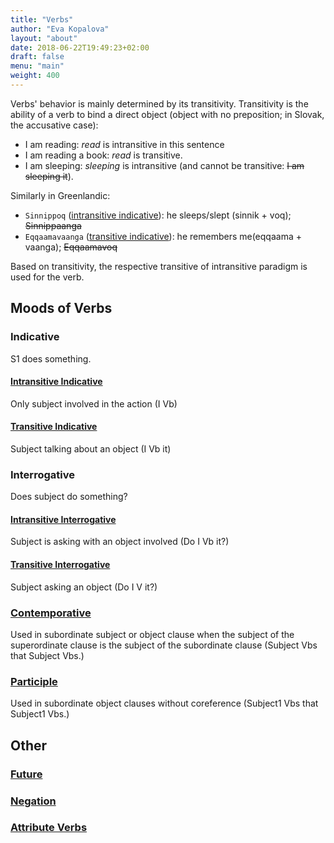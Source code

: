 ```yaml
---
title: "Verbs"
author: "Eva Kopalova"
layout: "about"
date: 2018-06-22T19:49:23+02:00
draft: false 
menu: "main"
weight: 400
---
```


Verbs' behavior is mainly determined by its transitivity. Transitivity is the ability of a verb to bind a direct object (object with no preposition; in Slovak, the accusative case):

* I am reading: *read* is intransitive in this sentence
* I am reading a book: *read* is transitive.
* I am sleeping: *sleeping* is intransitive (and cannot be transitive: <s>I am sleeping it</s>).

Similarly in Greenlandic:

* `Sinnippoq` ([intransitive indicative](intransitiveindicative)): he sleeps/slept (sinnik + voq); <s>Sinnippaanga</s>
* `Eqqaamavaanga` ([transitive indicative](transitiveindicative)): he remembers me(eqqaama + vaanga); <s>Eqqaamavoq</s>

Based on transitivity, the respective transitive of intransitive paradigm is used for the verb.

## Moods of Verbs
### Indicative
S1 does something.
#### [Intransitive Indicative](intransitiveindicative)
Only subject involved in the action (I Vb)
#### [Transitive Indicative](transitiveindicative)
Subject talking about an object (I Vb it)
### Interrogative
Does subject do something?
#### [Intransitive Interrogative](intransitiveinterrogative)
Subject is asking with an object involved (Do I Vb it?)
#### [Transitive Interrogative](transitiveinterrogative)
Subject asking an object (Do I V it?)
### [Contemporative](contemporative)
Used in subordinate subject or object clause when the subject of the superordinate clause is the subject of the subordinate clause (Subject Vbs that Subject Vbs.)
### [Participle](participle)
Used in subordinate object clauses without coreference (Subject1 Vbs that Subject1 Vbs.)

## Other

### [Future](future)
### [Negation](negation)
### [Attribute Verbs](attributiveverbs)

